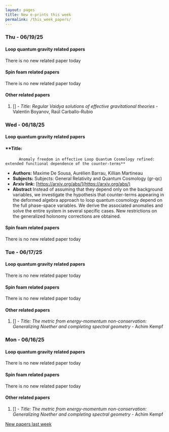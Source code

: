 ```yaml
---
layout: pages
title: New e-prints this week
permalink: /this_week_papers/
---
```




### Thu - 06/19/25

#### Loop quantum gravity related papers

There is no new related paper today 

#### Spin foam related papers

There is no new related paper today 



#### Other related papers

1. [[]](https://arxiv.org/abs/) - *Title:
          Regular Vaidya solutions of effective gravitational theories* - Valentin Boyanov, Raúl Carballo-Rubio



### Wed - 06/18/25

#### Loop quantum gravity related papers

#### **Title:
          Anomaly freedom in effective Loop Quantum Cosmology refined: extended functional dependence of the counter-terms**
 - **Authors:** Maxime De Sousa, Aurélien Barrau, Killian Martineau
 - **Subjects:** Subjects:
General Relativity and Quantum Cosmology (gr-qc)
 - **Arxiv link:** [https://arxiv.org/abs/](https://arxiv.org/abs/)
 - **Abstract**
 Instead of assuming that they depend only on the background variables, we investigate the hypothesis that counter-terms appearing in the deformed algebra approach to loop quantum cosmology depend on the full phase-space variables. We derive the associated anomalies and solve the entire system in several specific cases. New restrictions on the generalized holonomy corrections are obtained. 

#### Spin foam related papers

There is no new related paper today 

### Tue - 06/17/25

#### Loop quantum gravity related papers

There is no new related paper today 

#### Spin foam related papers

There is no new related paper today 



#### Other related papers

1. [[]](https://arxiv.org/abs/) - *Title:
          The metric from energy-momentum non-conservation: Generalizing Noether and completing spectral geometry* - Achim Kempf



### Mon - 06/16/25

#### Loop quantum gravity related papers

There is no new related paper today 

#### Spin foam related papers

There is no new related paper today 



#### Other related papers

1. [[]](https://arxiv.org/abs/) - *Title:
          The metric from energy-momentum non-conservation: Generalizing Noether and completing spectral geometry* - Achim Kempf






[New papers last week]({{site.url}}/archived/weekly/pre-prints/2025/06/16/archived_weekly_papers.html)